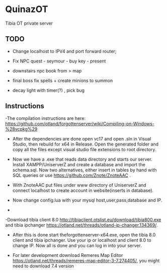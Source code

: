 # QuinazOT
 Tibia OT private server

## TODO

- Change localhost to IPV4 and port forward router;

- Fix NPC quest - seymour - buy key - present 
- downstairs npc book from > map
- final boss fix spells + create minions to summon
- decay light with timer(?) , pick bug 

## Instructions

-The compilation instructions are here: https://github.com/otland/forgottenserver/wiki/Compiling-on-Windows-%28vcpkg%29
- After the dependencies are done open vc17 and open .sln in Visual Studio, then rebuild for x64 in Release. Open the generated folder and copy all the files except visual studio file extensions to root directory.

- Now we have a .exe that reads data directory and starts our server. Install XAMPP/UniserverZ and create a database and import the schema.sql. Now two alternatives, either insert in tables by hand with SQL queries or use https://github.com/Znote/ZnoteAAC .

- With ZnoteAAC put files under www directory of UniserverZ and connect localhost to create account in website(inserts in database).

- Now change config.lua with your mysql host,user,pass,database and IP. 
-
-Download tibia client 8.0 http://tibiaclient.otslist.eu/download/tibia800.exe and tibia ipchanger https://otland.net/threads/otland-ip-changer.134369/.

- After this is done start theforgottenserver-x64.exe, open the tibia 8.0 client and tibia ipchanger. Use your ip or localhost and client 8.0 to change IP. Now all is done and you can log in into your server.

- For later development download Remeres Map Editor https://otland.net/threads/remeres-map-editor-3-7.274405/, you might  need to download 7.4 version
